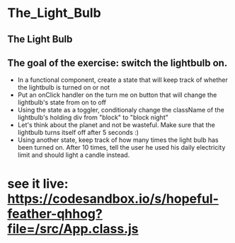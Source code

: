 # The_Light_Bulb

## The Light Bulb

## The goal of the exercise: switch the lightbulb on.

   * In a functional component, create a state that will keep track of whether the lightbulb is turned on or not
   * Put an onClick handler on the turn me on button that will change the lightbulb's state from on to off
   * Using the state as a toggler, conditionaly change the className of the lightbulb's holding div from "block" to "block night"
   * Let's think about the planet and not be wasteful. Make sure that the lightbulb turns itself off after 5 seconds :)
   * Using another state, keep track of how many times the light bulb has been turned on. After 10 times, tell the user he used his daily electricity limit and should light a candle instead.

# see it live: https://codesandbox.io/s/hopeful-feather-qhhog?file=/src/App.class.js
